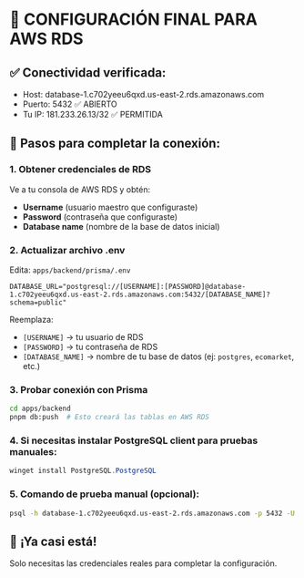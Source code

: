 # 🎯 CONFIGURACIÓN FINAL PARA AWS RDS

## ✅ Conectividad verificada:
- Host: database-1.c702yeeu6qxd.us-east-2.rds.amazonaws.com
- Puerto: 5432 ✅ ABIERTO
- Tu IP: 181.233.26.13/32 ✅ PERMITIDA

## 📝 Pasos para completar la conexión:

### 1. **Obtener credenciales de RDS**
Ve a tu consola de AWS RDS y obtén:
- **Username** (usuario maestro que configuraste)
- **Password** (contraseña que configuraste)
- **Database name** (nombre de la base de datos inicial)

### 2. **Actualizar archivo .env**
Edita: `apps/backend/prisma/.env`
```
DATABASE_URL="postgresql://[USERNAME]:[PASSWORD]@database-1.c702yeeu6qxd.us-east-2.rds.amazonaws.com:5432/[DATABASE_NAME]?schema=public"
```

Reemplaza:
- `[USERNAME]` → tu usuario de RDS
- `[PASSWORD]` → tu contraseña de RDS  
- `[DATABASE_NAME]` → nombre de tu base de datos (ej: `postgres`, `ecomarket`, etc.)

### 3. **Probar conexión con Prisma**
```bash
cd apps/backend
pnpm db:push  # Esto creará las tablas en AWS RDS
```

### 4. **Si necesitas instalar PostgreSQL client para pruebas manuales:**
```powershell
winget install PostgreSQL.PostgreSQL
```

### 5. **Comando de prueba manual (opcional):**
```bash
psql -h database-1.c702yeeu6qxd.us-east-2.rds.amazonaws.com -p 5432 -U [TU_USERNAME] -d [TU_DATABASE]
```

## 🎉 ¡Ya casi está!
Solo necesitas las credenciales reales para completar la configuración.